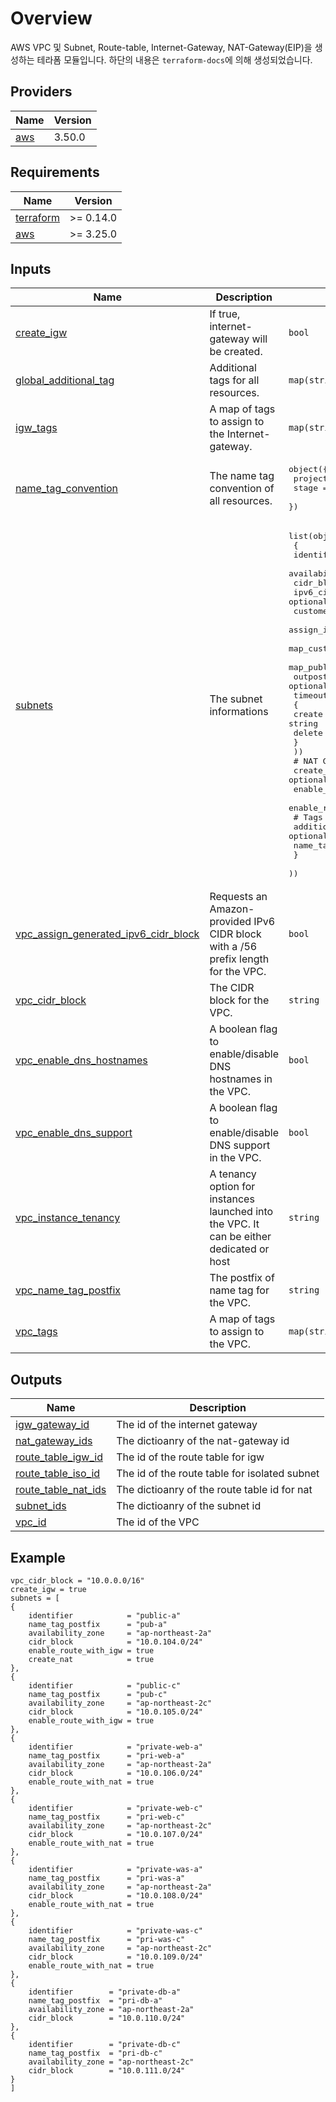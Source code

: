 # Overview

AWS VPC 및 Subnet, Route-table, Internet-Gateway, NAT-Gateway(EIP)을 생성하는 테라폼 모듈입니다. 하단의 내용은 `terraform-docs`에 의해 생성되었습니다.

<!-- BEGIN_TF_DOCS -->
## Providers

| Name | Version |
|------|---------|
| <a name="provider_aws"></a> [aws](#provider\_aws) | 3.50.0 |

## Requirements

| Name | Version |
|------|---------|
| <a name="requirement_terraform"></a> [terraform](#requirement\_terraform) | >= 0.14.0 |
| <a name="requirement_aws"></a> [aws](#requirement\_aws) | >= 3.25.0 |

## Inputs

| Name | Description | Type | Default | Required |
|------|-------------|------|---------|:--------:|
| <a name="input_create_igw"></a> [create\_igw](#input\_create\_igw) | If true, internet-gateway will be created. | `bool` | `false` | no |
| <a name="input_global_additional_tag"></a> [global\_additional\_tag](#input\_global\_additional\_tag) | Additional tags for all resources. | `map(string)` | `{}` | no |
| <a name="input_igw_tags"></a> [igw\_tags](#input\_igw\_tags) | A map of tags to assign to the Internet-gateway. | `map(string)` | `{}` | no |
| <a name="input_name_tag_convention"></a> [name\_tag\_convention](#input\_name\_tag\_convention) | The name tag convention of all resources. | <pre>object({<br>    project_name   = string<br>    stage          = string<br>  })</pre> | <pre>{<br>  "project_name": "tf",<br>  "stage": "poc"<br>}</pre> | no |
| <a name="input_subnets"></a> [subnets](#input\_subnets) | The subnet informations | <pre>list(object(<br>    {<br>      identifier            = string<br>      availability_zone     = string<br>      cidr_block            = string<br>      ipv6_cidr_block       = optional(string)<br>      customer_owned_ipv4_pool = optional(string)<br>      assign_ipv6_address_on_creation = optional(bool)<br>      map_customer_owned_ip_on_launch  = optional(bool)<br>      map_public_ip_on_launch  = optional(bool)<br>      outpost_arn  = optional(string)<br>      timeouts = optional(object(<br>        {<br>          create = string<br>          delete = string<br>        }<br>      ))<br>      # NAT GW<br>      create_nat            = optional(bool)<br>      enable_route_with_nat = optional(bool)<br>      enable_route_with_igw = optional(bool)<br>      # Tags<br>      additional_tag        = optional(map(string))<br>      name_tag_postfix      = optional(string)<br>    }<br>  ))</pre> | n/a | yes |
| <a name="input_vpc_assign_generated_ipv6_cidr_block"></a> [vpc\_assign\_generated\_ipv6\_cidr\_block](#input\_vpc\_assign\_generated\_ipv6\_cidr\_block) | Requests an Amazon-provided IPv6 CIDR block with a /56 prefix length for the VPC. | `bool` | `false` | no |
| <a name="input_vpc_cidr_block"></a> [vpc\_cidr\_block](#input\_vpc\_cidr\_block) | The CIDR block for the VPC. | `string` | `"10.0.0.0/16"` | no |
| <a name="input_vpc_enable_dns_hostnames"></a> [vpc\_enable\_dns\_hostnames](#input\_vpc\_enable\_dns\_hostnames) | A boolean flag to enable/disable DNS hostnames in the VPC. | `bool` | `false` | no |
| <a name="input_vpc_enable_dns_support"></a> [vpc\_enable\_dns\_support](#input\_vpc\_enable\_dns\_support) | A boolean flag to enable/disable DNS support in the VPC. | `bool` | `false` | no |
| <a name="input_vpc_instance_tenancy"></a> [vpc\_instance\_tenancy](#input\_vpc\_instance\_tenancy) | A tenancy option for instances launched into the VPC. It can be either dedicated or host | `string` | `"default"` | no |
| <a name="input_vpc_name_tag_postfix"></a> [vpc\_name\_tag\_postfix](#input\_vpc\_name\_tag\_postfix) | The postfix of name tag for the VPC. | `string` | `""` | no |
| <a name="input_vpc_tags"></a> [vpc\_tags](#input\_vpc\_tags) | A map of tags to assign to the VPC. | `map(string)` | `{}` | no |

## Outputs

| Name | Description |
|------|-------------|
| <a name="output_igw_gateway_id"></a> [igw\_gateway\_id](#output\_igw\_gateway\_id) | The id of the internet gateway |
| <a name="output_nat_gateway_ids"></a> [nat\_gateway\_ids](#output\_nat\_gateway\_ids) | The dictioanry of the nat-gateway id |
| <a name="output_route_table_igw_id"></a> [route\_table\_igw\_id](#output\_route\_table\_igw\_id) | The id of the route table for igw |
| <a name="output_route_table_iso_id"></a> [route\_table\_iso\_id](#output\_route\_table\_iso\_id) | The id of the route table for isolated subnet |
| <a name="output_route_table_nat_ids"></a> [route\_table\_nat\_ids](#output\_route\_table\_nat\_ids) | The dictioanry of the route table id for nat |
| <a name="output_subnet_ids"></a> [subnet\_ids](#output\_subnet\_ids) | The dictioanry of the subnet id |
| <a name="output_vpc_id"></a> [vpc\_id](#output\_vpc\_id) | The id of the VPC |

## Example
```hcl
vpc_cidr_block = "10.0.0.0/16"
create_igw = true
subnets = [
{
    identifier            = "public-a"
    name_tag_postfix      = "pub-a"
    availability_zone     = "ap-northeast-2a"
    cidr_block            = "10.0.104.0/24"
    enable_route_with_igw = true
    create_nat            = true
},
{
    identifier            = "public-c"
    name_tag_postfix      = "pub-c"
    availability_zone     = "ap-northeast-2c"
    cidr_block            = "10.0.105.0/24"
    enable_route_with_igw = true
},
{
    identifier            = "private-web-a"
    name_tag_postfix      = "pri-web-a"
    availability_zone     = "ap-northeast-2a"
    cidr_block            = "10.0.106.0/24"
    enable_route_with_nat = true
},
{
    identifier            = "private-web-c"
    name_tag_postfix      = "pri-web-c"
    availability_zone     = "ap-northeast-2c"
    cidr_block            = "10.0.107.0/24"
    enable_route_with_nat = true
},
{
    identifier            = "private-was-a"
    name_tag_postfix      = "pri-was-a"
    availability_zone     = "ap-northeast-2a"
    cidr_block            = "10.0.108.0/24"
    enable_route_with_nat = true
},
{
    identifier            = "private-was-c"
    name_tag_postfix      = "pri-was-c"
    availability_zone     = "ap-northeast-2c"
    cidr_block            = "10.0.109.0/24"
    enable_route_with_nat = true
},
{
    identifier        = "private-db-a"
    name_tag_postfix  = "pri-db-a"
    availability_zone = "ap-northeast-2a"
    cidr_block        = "10.0.110.0/24"
},
{
    identifier        = "private-db-c"
    name_tag_postfix  = "pri-db-c"
    availability_zone = "ap-northeast-2c"
    cidr_block        = "10.0.111.0/24"
}
]
```
<!-- END_TF_DOCS -->